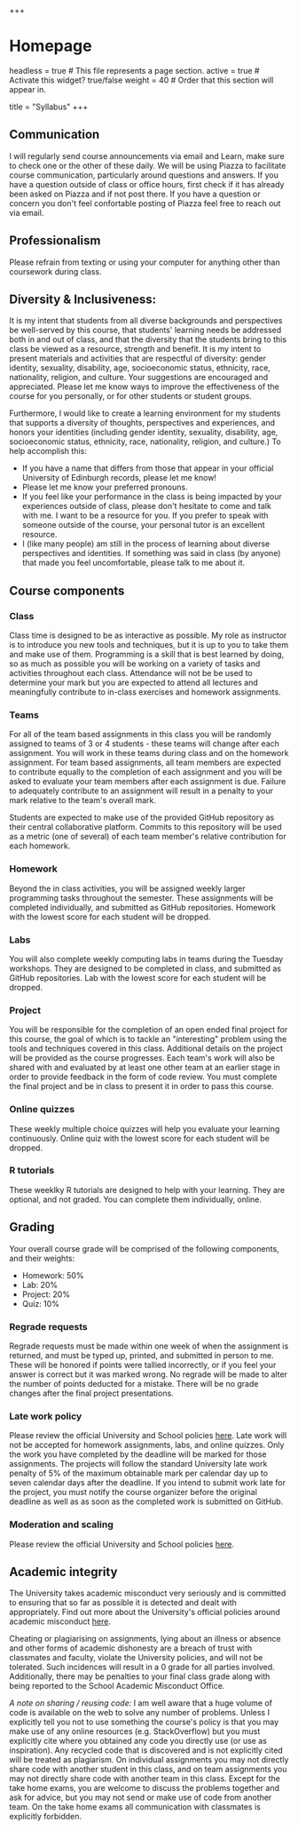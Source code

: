 +++
# Homepage
headless = true  # This file represents a page section.
active = true  # Activate this widget? true/false
weight = 40  # Order that this section will appear in.

title = "Syllabus"
+++

## Communication

I will regularly send course announcements via email and Learn, make sure to check one or the other of these daily. We will be using Piazza to facilitate course communication, particularly around questions and answers. If you have a question outside of class or office hours, first check if it has already been asked on Piazza and if not post there. If you have a question or concern you don't feel confortable posting of Piazza feel free to reach out via email.

## Professionalism

Please refrain from texting or using your computer for anything other than coursework during class.

## Diversity & Inclusiveness:

It is my intent that students from all diverse backgrounds and perspectives be well-served by this course, that students' learning needs be addressed both in and out of class, and that the diversity that the students bring to this class be viewed as a resource, strength and benefit. It is my intent to present materials and activities that are respectful of diversity: gender identity, sexuality, disability, age, socioeconomic status, ethnicity, race, nationality, religion, and culture. Your suggestions are encouraged and appreciated. Please let me know ways to improve the effectiveness of the course for you personally, or for other students or student groups.

Furthermore, I would like to create a learning environment for my students that supports a diversity of thoughts, perspectives and experiences, and honors your identities (including gender identity, sexuality, disability, age, socioeconomic status, ethnicity, race, nationality, religion, and culture.) To help accomplish this:

- If you have a name that differs from those that appear in your official University of Edinburgh records, please let me know!
- Please let me know your preferred pronouns.
- If you feel like your performance in the class is being impacted by your experiences outside of class, please don't hesitate to come and talk with me. I want to be a resource for you. If you prefer to speak with someone outside of the course, your personal tutor is an excellent resource.
- I (like many people) am still in the process of learning about diverse perspectives and identities. If something was said in class (by anyone) that made you feel uncomfortable, please talk to me about it.

## Course components

### Class

Class time is designed to be as interactive as possible. My role as instructor is to introduce you new tools and techniques, but it is up to you to take them and make use of them. Programming is a skill that is best learned by doing, so as much as possible you will be working on a variety of tasks and activities throughout each class. Attendance will not be be used to determine your mark but you are expected to attend all lectures and meaningfully contribute to in-class exercises and homework assignments.

### Teams 

For all of the team based assignments in this class you will be randomly assigned to teams of 3 or 4 students - these teams will change after each assignment. You will work in these teams during class and on the homework assignment. For team based assignments, all team members are expected to contribute equally to the completion of each assignment and you will be asked to evaluate your team members after each assignment is due. Failure to adequately contribute to an assignment will result in a penalty to your mark relative to the team's overall mark.

Students are expected to make use of the provided GitHub repository as their central collaborative platform. Commits to this repository will be used as a metric (one of several) of each team member's relative contribution for each homework.

### Homework

Beyond the in class activities, you will be assigned weekly larger programming tasks throughout the semester. These assignments will be completed individually, and submitted as GitHub repositories. Homework with the lowest score for each student will be dropped.

### Labs

You will also complete weekly computing labs in teams during the Tuesday workshops. They are designed to be completed in class, and submitted as GitHub repositories. Lab with the lowest score for each student will be dropped.

### Project

You will be responsible for the completion of an open ended final project for this course, the goal of which is to tackle an "interesting" problem using the tools and techniques covered in this class. Additional details on the project will be provided as the course progresses. Each team's work will also be shared with and evaluated by at least one other team at an earlier stage in order to provide feedback in the form of code review. You must complete the final project and be in class to present it in order to pass this course.

### Online quizzes

These weekly multiple choice quizzes will help you evaluate your learning continuously. Online quiz with the lowest score for each student will be dropped.

### R tutorials

These weeklky R tutorials are designed to help with your learning. They are optional, and not graded. You can complete them individually, online.

## Grading

Your overall course grade will be comprised of the following components, and their weights:

- Homework: 50%
- Lab: 20%
- Project: 20%
- Quiz: 10%

### Regrade requests 

Regrade requests must be made within one week of when the assignment is returned, and must be typed up, printed, and submitted in person to me. These will be honored if points were tallied incorrectly, or if you feel your answer is correct but it was marked wrong. No regrade will be made to alter the number of points deducted for a mistake. There will be no grade changes after the final project presentations.

### Late work policy

Please review the official University and School policies  [here](https://teaching.maths.ed.ac.uk/main/content-to-be-reused/pgt-and-ug-reusable-content/extensions). Late work will not be accepted for homework assignments, labs, and online quizzes. Only the work you have completed by the deadline will be marked for those assignments. The projects will follow the standard University late work penalty of 5% of the maximum obtainable mark per calendar day up to seven calendar days after the deadline. If you intend to submit work late for the project, you must notify the course organizer before the original deadline as well as as soon as the completed work is submitted on GitHub.

### Moderation and scaling

Please review the official University and School policies  [here](https://teaching.maths.ed.ac.uk/main/undergraduate/studies/assessment/rules).

## Academic integrity

The University takes academic misconduct very seriously and is committed to ensuring that so far as possible it is detected and dealt with appropriately. Find out more about the University's official policies around academic misconduct [here](https://teaching.maths.ed.ac.uk/main/content-to-be-reused/pgt-and-ug-reusable-content/academic-misconduct).

Cheating or plagiarising on assignments, lying about an illness or absence and other forms of academic dishonesty are a breach of trust with classmates and faculty, violate the University policies, and will not be tolerated. Such incidences will result in a 0 grade for all parties involved. Additionally, there may be penalties to your final class grade along with being reported to the School Academic Misconduct Office.

*A note on sharing / reusing code:* I am well aware that a huge volume of code is available on the web to solve any number of problems. Unless I explicitly tell you not to use something the course's policy is that you may make use of any online resources (e.g. StackOverflow) but you must explicitly cite where you obtained any code you directly use (or use as inspiration). Any recycled code that is discovered and is not explicitly cited will be treated as plagiarism. On individual assignments you may not directly share code with another student in this class, and on team assignments you may not directly share code with another team in this class. Except for the take home exams, you are welcome to discuss the problems together and ask for advice, but you may not send or make use of code from another team. On the take home exams all communication with classmates is explicitly forbidden.
